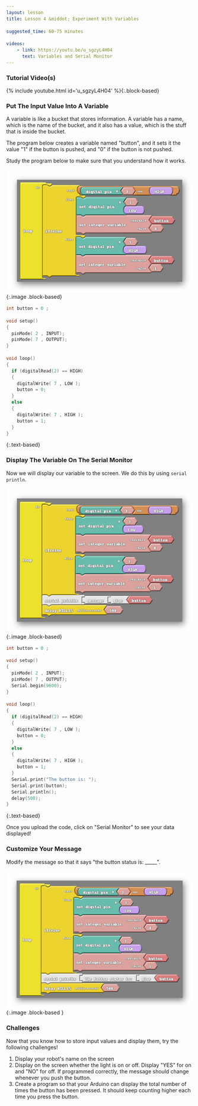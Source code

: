 ```yaml
---
layout: lesson
title: Lesson 4 &middot; Experiment With Variables

suggested_time: 60-75 minutes  

videos:
    - link: https://youtu.be/u_sgzyL4H04
      text: Variables and Serial Monitor
---
```


### Tutorial Video(s)

{% include youtube.html id='u_sgzyL4H04' %}{:.block-based}

### Put The Input Value Into A Variable

A variable is like a bucket that stores information.  A variable has a name, which is the name of the bucket, and it also has a value, which is the stuff that is inside the bucket.

The program below creates a variable named "button", and it sets it the value "1" if the button is pushed, and "0" if the button is not pushed.

Study the program below to make sure that you understand how it works.

![fig 4.1](fig-4_1.png){:.image .block-based}

```c
int button = 0 ;

void setup()
{
  pinMode( 2 , INPUT);
  pinMode( 7 , OUTPUT);
}

void loop()
{
  if (digitalRead(2) == HIGH)
  {
    digitalWrite( 7 , LOW );
    button = 0;
  }
  else
  {
    digitalWrite( 7 , HIGH );
    button = 1;
  }
}
```
{:.text-based}

### Display The Variable On The Serial Monitor

Now we will display our variable to the screen.  We do this by using `serial println`.

![fig 4.2](fig-4_2.png){:.image .block-based}

```c
int button = 0 ;

void setup()
{
  pinMode( 2 , INPUT);
  pinMode( 7 , OUTPUT);
  Serial.begin(9600);  
}

void loop()
{
  if (digitalRead(2) == HIGH)
  {
    digitalWrite( 7 , LOW );
    button = 0;
  }
  else
  {
    digitalWrite( 7 , HIGH );
    button = 1;
  }
  Serial.print("The button is: ");
  Serial.print(button);
  Serial.println();
  delay(500);
}
```
{:.text-based}

Once you upload the code, click on "Serial Monitor" to see your data displayed!

### Customize Your Message
Modify the message so that it says "the button status is: _____". 

![fig 4.3](fig-4_3.png){:.image .block-based }

### Challenges
Now that you know how to store input values and display them, try the following challenges!
1. Display your robot's name on the screen
2. Display on the screen whether the light is on or off.  Display "YES" for on and "NO" for off.  If programmed correctly, the message should change whenever you push the button.
3. Create a program so that your Arduino can display the total number of times the button has been pressed.  It should keep counting higher each time you press the button.